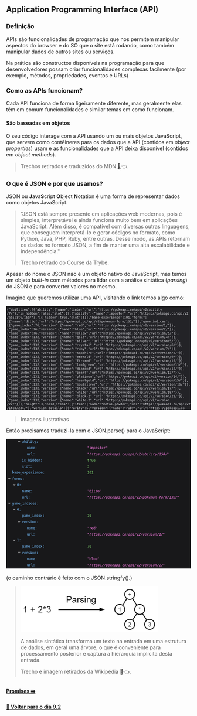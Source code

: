 ## Application Programming Interface (API)

### Definição
APIs são funcionalidades de programação que nos permitem manipular aspectos do browser e do SO que o site está rodando, como também manipular dados de outros sites ou serviços.

Na prática são constructos disponíveis na programação para que desenvolvedores possam criar funcionalidades complexas facilmente (por exemplo, métodos, propriedades, eventos e URLs)

### Como as APIs funcionam?
Cada API funciona de forma ligeiramente diferente, mas geralmente elas têm em comum funcionalidades e similar temas em como funcionam.

#### São baseadas em objetos
O seu código interage com a API usando um ou mais objetos JavaScript, que servem como contêineres para os dados que a API (contidos em *object properties*) usam e as funcionalidades que a API deixa disponível (contidos em *object methods*).

> Trechos retirados e traduzidos do MDN [:page_facing_up:](https://developer.mozilla.org/en-US/docs/Learn/JavaScript/Client-side_web_APIs/Introduction):point_left:.

### O que é JSON e por que usamos?
JSON ou **J**ava**S**cript **O**bject **N**otation é uma forma de representar dados como objetos JavaScript.

> "JSON está sempre presente em aplicações web modernas, pois é simples, interpretável e ainda funciona muito bem em aplicações JavaScript. Além disso, é compatível com diversas outras linguagens, que conseguem interpretá-lo e gerar códigos no formato, como Python, Java, PHP, Ruby, entre outras. Desse modo, as APIs retornam os dados no formato JSON, a fim de manter uma alta escalabilidade e independência."
> 
> Trecho retirado do Course da Trybe.

Apesar do nome o JSON não é um objeto nativo do JavaScript, mas temos um objeto *built-in* com métodos para lidar com a análise sintática (*parsing*) do JSON e para converter valores no mesmo.

Imagine que queremos utilizar uma API, visitando o link temos algo como:

![JSON em string](json-string.png)
> Imagens ilustrativas

Então precisamos traduzi-la com o JSON.parse() para o JavaScript:

![JSON analisado](json-parsed.png)

(o caminho contrário é feito com o JSON.stringfy().)

> ![exemplo de parsing](parse-exemple.png)
> 
> A análise sintática transforma um texto na entrada em uma estrutura de dados, em geral uma árvore, o que é conveniente para processamento posterior e captura a hierarquia implícita desta entrada.
> 
> Trecho e imagem retirados da Wikipédia [:page_facing_up:](https://pt.wikipedia.org/wiki/An%C3%A1lise_sint%C3%A1tica_(computa%C3%A7%C3%A3o)):point_left:.

##

#### [Promises :arrow_right:](./promises.md#promises)

#### [:date: Voltar para o dia 9.2](../#92-javascript-assíncrono---fetch-api-e-asyncawait)

